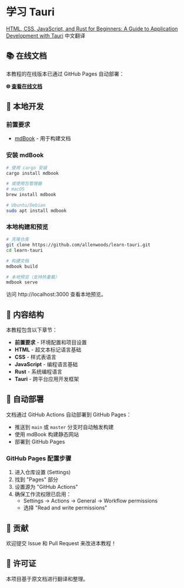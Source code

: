 # 学习 Tauri

[HTML, CSS, JavaScript, and Rust for Beginners: A Guide to Application Development with Tauri](https://v2.tauri.app/assets/learn/community/HTML_CSS_JavaScript_and_Rust_for_Beginners_A_Guide_to_Application_Development_with_Tauri.pdf) 中文翻译

## 📚 在线文档

本教程的在线版本已通过 GitHub Pages 自动部署：

**🌐 [查看在线文档](https://allenwoods.github.io/tauri-for-beginners/)**

## 🚀 本地开发

### 前置要求

- [mdBook](https://rust-lang.github.io/mdBook/) - 用于构建文档

### 安装 mdBook

```bash
# 使用 cargo 安装
cargo install mdbook

# 或使用包管理器
# macOS
brew install mdbook

# Ubuntu/Debian
sudo apt install mdbook
```

### 本地构建和预览

```bash
# 克隆仓库
git clone https://github.com/allenwoods/learn-tauri.git
cd learn-tauri

# 构建文档
mdbook build

# 本地预览（支持热重载）
mdbook serve
```

访问 http://localhost:3000 查看本地预览。

## 📖 内容结构

本教程包含以下章节：

- **前置要求** - 环境配置和项目设置
- **HTML** - 超文本标记语言基础
- **CSS** - 样式表语言
- **JavaScript** - 编程语言基础
- **Rust** - 系统编程语言
- **Tauri** - 跨平台应用开发框架

## 🔄 自动部署

文档通过 GitHub Actions 自动部署到 GitHub Pages：

- 推送到 `main` 或 `master` 分支时自动触发构建
- 使用 mdBook 构建静态网站
- 部署到 GitHub Pages

### GitHub Pages 配置步骤

1. 进入仓库设置 (Settings)
2. 找到 "Pages" 部分
3. 设置源为 "GitHub Actions"
4. 确保工作流权限已启用：
   - Settings → Actions → General → Workflow permissions
   - 选择 "Read and write permissions"

## 🤝 贡献

欢迎提交 Issue 和 Pull Request 来改进本教程！

## 📄 许可证

本项目基于原文档进行翻译和整理。